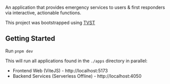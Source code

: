 An application that provides emergency services to users & first responders via interactive, actionable functions.

This project was bootstrapped using [TVST](https://github.com/vloermatt/tvst)

## Getting Started

Run `pnpm dev`

This will run all applications found in the `./apps` directory in parallel:

- Frontend Web (ViteJS) - http://localhost:5173
- Backend Services (Serverless Offline) - http://localhost:4050
